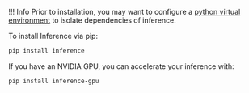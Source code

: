 !!! Info
    Prior to installation, you may want to configure a [python virtual environment](https://docs.python.org/3/tutorial/venv.html) to isolate dependencies of inference.

To install Inference via pip:

```bash
pip install inference
```

If you have an NVIDIA GPU, you can accelerate your inference with:

```bash
pip install inference-gpu
```
